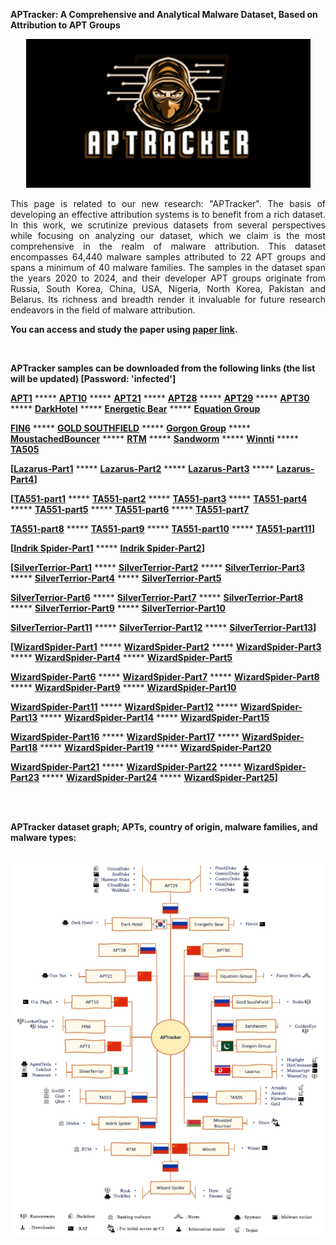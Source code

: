 **APTracker: A Comprehensive and Analytical Malware Dataset, Based on Attribution to APT Groups**


<p align="center"> <img src="https://github.com/me-mazaheri/APTracker/blob/main/logo2.png" /> </p>


<p align="justify"> This page is related to our new research: "APTracker". The basis of developing an effective attribution systems is to benefit from a rich dataset. In this work, we scrutinize previous datasets from several perspectives while focusing on analyzing our dataset, which we claim is the most comprehensive in the realm of malware attribution. This dataset encompasses 64,440 malware samples attributed to 22 APT groups and spans a minimum of 40 malware families. The samples in the dataset span the years 2020 to 2024, and their developer APT groups originate from Russia, South Korea, China, USA, Nigeria, North Korea, Pakistan and Belarus. Its richness and breadth render it invaluable for future research endeavors in the field of malware attribution. </p>

**You can access and study the paper using [paper link](https://ieeexplore.ieee.org/abstract/document/10704627/).**

<br />


**APTracker samples can be downloaded from the following links (the list will be updated) [Password: 'infected']**

**[APT1](https://s32.picofile.com/d/8479756176/afe23be4-ef0a-4d5a-80a6-8c8c4583b8c7/APT_1_China.rar)** ***** **[APT10](https://s32.picofile.com/d/8479756226/a8f77dd3-f72e-4081-87e2-8bdc52af2b87/APT_10_China.rar)** ***** **[APT21](https://s32.picofile.com/d/8479756242/cc9dd69d-80ec-4a46-93c4-9b2f6e8e1106/APT_21_China.rar)** ***** **[APT28](https://s32.picofile.com/d/8479756342/34596ac1-6965-47d5-8c1a-f9b6cf3b77b4/APT_28_Russia.rar)** ***** **[APT29](https://s32.picofile.com/d/8479756426/cec99343-dbaa-4f94-9b0b-8546922a8c95/APT_29_Russia.rar)** ***** **[APT30](https://s32.picofile.com/d/8479756442/d809c40a-2b16-435a-8dbb-3f906bb5240e/APT_30_China.rar)** ***** **[DarkHotel](https://s32.picofile.com/d/8479756834/96b83e97-3925-4504-988e-3e22e6e85567/Dark_Hotel_South_Korea.rar)** ***** **[Energetic Bear](https://s32.picofile.com/d/8479756884/ddb5b0cb-6836-4397-9592-546bf59ce68e/Energetic_Bear_Russia.rar)** ***** **[Equation Group](https://s32.picofile.com/d/8479756892/80df5c3d-006f-48f0-b7df-d5d75d4f0df8/Equation_Group_USA.rar)** 

**[FIN6](https://s32.picofile.com/d/8479756968/bdad9605-d6fa-4850-963f-d426ecd43835/FIN6.rar)** ***** **[GOLD SOUTHFIELD](https://s32.picofile.com/d/8479757592/1bbc788e-6ac6-42be-9735-774b84023108/GOLD_SOUTHFIELD_Russia.rar)** ***** **[Gorgon Group](https://s32.picofile.com/d/8479757718/5a10416b-3016-408d-b429-22aa64ca5016/Gorgon_Group.rar)** ***** **[MoustachedBouncer](https://s32.picofile.com/d/8479777468/66e2d4f1-2e86-45c1-a7eb-1644661c5a28/MoustachedBouncer_Belarus.rar)** ***** **[RTM](https://s32.picofile.com/d/8479777476/e1d3a8c8-8c2f-4e1c-a05f-6e277c47c485/RTM.rar)** ***** **[Sandworm](https://s32.picofile.com/d/8479777542/fa1d2a64-9702-4e49-a22d-291f4b691cdd/Sandworm_Russia.rar)** ***** **[Winnti](https://s32.picofile.com/d/8479779676/650cb9da-985c-4346-a77a-8bc226e3adb9/Winnti_China.rar)** ***** **[TA505](https://s32.picofile.com/d/8479779868/1dc1b7b5-2699-48f3-86f9-7745147996d7/TA505_Russia.rar)** 

**[[Lazarus-Part1](https://s32.picofile.com/d/8479777718/eed77bbc-1981-4b37-9bdf-6c088a8375b9/Lazarus_1.rar)** ***** **[Lazarus-Part2](https://s32.picofile.com/d/8479777818/8c64c8b0-1fa6-4d9a-9ce3-062aae8d09c1/Lazarus_2.rar)** ***** **[Lazarus-Part3](https://s32.picofile.com/d/8479777842/426b479d-528d-471b-b287-050160a93dce/Lazarus_3.rar)** ***** **[Lazarus-Part4](https://s32.picofile.com/d/8479777942/04d7d0f1-f5fa-4345-b898-d5d47f0c0da0/Lazarus_4.rar)]** 

**[[TA551-part1](https://s32.picofile.com/d/8479806918/c3fb0a00-a0b5-4c81-a47f-eb8c04ec38d7/TA551_1.rar)** ***** **[TA551-part2](https://s32.picofile.com/d/8479807384/92521208-8dac-4114-b113-df50ffc0c4f9/TA551_2.rar)** ***** **[TA551-part3](https://s32.picofile.com/d/8479807668/67d7ef3b-2097-4a17-823d-43aa98364349/TA551_3.rar)** ***** **[TA551-part4](https://s32.picofile.com/d/8479808568/9ca7d6c7-455d-4b0b-8dcc-c503fcec17ef/TA551_4.rar)** ***** **[TA551-part5](https://s32.picofile.com/d/8479809068/fb97d3c7-50ed-493a-a88d-2e10d66eb5e0/TA551_5.rar)** ***** **[TA551-part6](https://s32.picofile.com/d/8479809184/dcb2bf63-775c-4ab1-881f-1cf8931a67e3/TA551_6.rar)** ***** **[TA551-part7](https://s32.picofile.com/d/8479809476/9ad0610c-cdbe-4712-9486-d2b2deaf591e/TA551_7.rar)** 

**[TA551-part8](https://s32.picofile.com/d/8479809934/22d2b605-91ca-4b82-9f77-35e6d3a89f62/TA551_8.rar)** ***** **[TA551-part9](https://s32.picofile.com/d/8479810142/11c68306-2e52-4fc4-8c9a-153cc2b5f824/TA551_9.rar)** ***** **[TA551-part10](https://s32.picofile.com/d/8479810326/f4b848c7-ad5f-42ba-81a6-79ab6e6df9cf/TA551_10.rar)** ***** **[TA551-part11](https://s32.picofile.com/d/8479810550/c79ef7c2-9917-418d-8516-43e266998f35/TA551_11.rar)]** 

**[[Indrik Spider-Part1](https://s32.picofile.com/d/8479784684/b6221a58-97d4-4d6c-af6b-fb5c86006949/Indrik_Spider_1.rar)** ***** **[Indrik Spider-Part2](https://s32.picofile.com/d/8479781718/9427f6e4-e03c-4a34-94c7-054d6b0436c6/Indrik_Spider_2.rar)]** 

**[[SilverTerrior-Part1](https://s32.picofile.com/d/8479782018/68cd0bee-0ff1-4b2e-b80f-95da2eefab9d/SilverTerrior_1.rar)** ***** **[SilverTerrior-Part2](https://s32.picofile.com/d/8479782776/60937403-ca72-4e35-91fd-5c5e5ff45878/SilverTerrior_2.rar)** ***** **[SilverTerrior-Part3](https://s32.picofile.com/d/8479783384/96696bf9-3b01-4024-9bab-dbd83a6c0796/SilverTerrior_3.rar)** ***** **[SilverTerrior-Part4]()** ***** **[SilverTerrior-Part5](https://s32.picofile.com/d/8479784784/1c739cd1-33ca-4201-9462-3b8652db4510/SilverTerrior_5.rar)** 

**[SilverTerrior-Part6](https://s32.picofile.com/d/8479785226/d2ac5a71-9ed1-426a-ab5c-e6ff97e1533a/SilverTerrior_6.rar)** ***** **[SilverTerrior-Part7](https://s32.picofile.com/d/8479784968/1967da19-d170-455c-a862-582a7b777267/SilverTerrior_7.rar)** ***** **[SilverTerrior-Part8](https://s32.picofile.com/d/8479804834/082fecb3-5a50-4671-92dd-a379af9c8991/SilverTerrior_8.rar)** ***** **[SilverTerrior-Part9](https://s32.picofile.com/d/8479785500/6c223f73-9a4d-41df-89ab-6eb07cf3fa92/SilverTerrior_9.rar)** ***** **[SilverTerrior-Part10](https://s32.picofile.com/d/8479804276/f4d01813-d2b0-4ad3-8b73-93ad32060e51/SilverTerrior_10.rar)**

**[SilverTerrior-Part11](https://s32.picofile.com/d/8479805326/ea06721e-562e-4b66-bf36-569bd13d8ab3/SilverTerrior_11.rar)** ***** **[SilverTerrior-Part12](https://s32.picofile.com/d/8479805576/f26d4324-41e1-4b3e-8e24-905c7025ec6b/SilverTerrior_12.rar)** ***** **[SilverTerrior-Part13](https://s32.picofile.com/d/8479806018/79765f3d-91e2-4fd8-ba80-fa4624814e11/SilverTerrior_13.rar)]**

**[[WizardSpider-Part1](https://s32.picofile.com/d/8479817176/e61e72d9-1aa8-40db-a2eb-366ce922ebf7/WizardSpider_1.rar)** ***** **[WizardSpider-Part2](https://s32.picofile.com/d/8479816168/7c671b62-f59c-4387-ba63-c07aa09f6bc4/WizardSpider_2.rar)** ***** **[WizardSpider-Part3](https://s32.picofile.com/d/8479816576/95c03375-39e4-46c5-a43e-891a2cf3ef03/WizardSpider_3.rar)** ***** **[WizardSpider-Part4](https://s32.picofile.com/d/8479817018/40b232c8-103e-4b07-835e-4ce343961484/WizardSpider_4.rar)** ***** **[WizardSpider-Part5](https://s32.picofile.com/d/8479817300/2bc0b7b9-0e17-4af0-ad6b-c07b598b8226/WizardSpider_5.rar)**

**[WizardSpider-Part6](https://s32.picofile.com/d/8479818076/a0f14058-b7b5-43b7-832d-f7bbb54cff59/WizardSpider_6.rar)** ***** **[WizardSpider-Part7](https://s32.picofile.com/d/8479815300/898e26a4-16b6-420e-8bd9-097aaa847a5e/WizardSpider_7.rar)** ***** **[WizardSpider-Part8](https://s32.picofile.com/d/8479815650/ea25e2da-b353-44e3-8f42-533c69fda262/WizardSpider_8.rar)** ***** **[WizardSpider-Part9](https://s32.picofile.com/d/8479816192/ed07cdc9-4e6f-4ddf-ae11-0c3728e3fbf1/WizardSpider_9.rar)** *****  **[WizardSpider-Part10](https://s32.picofile.com/d/8479816584/39baa104-960c-49f6-b855-326b4f5fc2f9/WizardSpider_10.rar)**

**[WizardSpider-Part11](https://s32.picofile.com/d/8479818126/0e32f446-c6cd-4483-86a5-039d532257e3/WizardSpider_11.rar)** ***** **[WizardSpider-Part12](https://s32.picofile.com/d/8479818534/5beada53-22c1-401c-ac30-69ceab468d7e/WizardSpider_12.rar)** ***** **[WizardSpider-Part13](https://s32.picofile.com/d/8479899834/edcdc854-997d-40ad-8b22-261c99394ca6/WizardSpider_13.rar)** ***** **[WizardSpider-Part14](https://s32.picofile.com/d/8479899700/0252a504-5e1b-45a4-8425-52d2f805459c/WizardSpider_14.rar)** *****  **[WizardSpider-Part15](https://s32.picofile.com/d/8479818634/564d82c3-aee5-4be6-b02f-5d3d2f133451/WizardSpider_15.rar)**

**[WizardSpider-Part16](https://s32.picofile.com/d/8479899676/5bbd0ec8-2493-425c-9eec-7db6c716acff/WizardSpider_16.rar)** ***** **[WizardSpider-Part17](https://s32.picofile.com/d/8479899492/1c83d7e5-34fe-4d5c-9bf8-d75dbc661702/WizardSpider_17.rar)** ***** **[WizardSpider-Part18](https://s32.picofile.com/d/8479899126/c6ea4908-9799-4bc9-b39e-93b97dec9337/WizardSpider_18.rar)** ***** **[WizardSpider-Part19](https://s32.picofile.com/d/8479899000/baf663cc-263c-4faa-b452-fcce29af1013/WizardSpider_19.rar)** *****  **[WizardSpider-Part20](https://s32.picofile.com/d/8479898892/841fe218-c295-4b7f-9c56-bd29829807a2/WizardSpider_20.rar)**

**[WizardSpider-Part21](https://s32.picofile.com/d/8479896734/3138ffa9-c3fb-48ad-b1ef-745b8dd70878/WizardSpider_21.rar)** ***** **[WizardSpider-Part22](https://s32.picofile.com/d/8479899192/c3672d33-677c-4383-9dab-8c62c869b3dc/WizardSpider_22.rar)** ***** **[WizardSpider-Part23](https://s32.picofile.com/d/8479899018/0621000b-acc5-4b3a-b02f-62e10af0410c/WizardSpider_23.rar)** ***** **[WizardSpider-Part24](https://s32.picofile.com/d/8479898926/93e31cf8-e55f-4ee8-8ee8-9efb11305e31/WizardSpider_24.rar)** *****  **[WizardSpider-Part25](https://s32.picofile.com/d/8479900276/3b7e6db7-94e8-4f62-b315-d97eb9e38e97/WizardSpider_25.rar)]**

<br /><br />


**APTracker dataset graph; APTs, country of origin, malware families, and malware types:**
<br /><br />

<p align="center"> <img src="https://github.com/me-mazaheri/APTracker/blob/main/Graph.png" /> </p>
